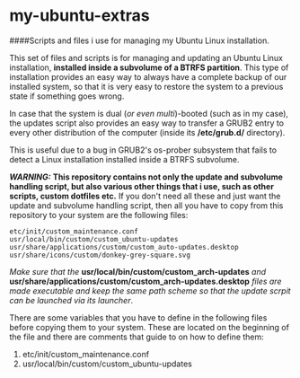my-ubuntu-extras
================

####Scripts and files i use for managing my Ubuntu Linux installation.

This set of files and scripts is for managing and updating an Ubuntu Linux installation, **installed inside a subvolume of a BTRFS partition**.
This type of installation provides an easy way to always have a complete backup of our installed system, so that it is very easy to restore the system to a previous state if something goes wrong.

In case that the system is dual (*or even multi*)-booted (such as in my case), the updates script also provides an easy way to transfer a GRUB2 entry to every other distribution of the computer (inside its **/etc/grub.d/** directory).

This is useful due to a bug in GRUB2's os-prober subsystem that fails to detect a Linux installation installed inside a BTRFS subvolume.

**_WARNING:_**
**This repository contains not only the update and subvolume handling script, but also various other things that i use, such as other scripts, custom dotfiles etc.**
If you don't need all these and just want the update and subvolume handling script, then all you have to copy from this repository to your system are the following files: 

    etc/init/custom_maintenance.conf
    usr/local/bin/custom/custom_ubuntu-updates
    usr/share/applications/custom/custom_auto-updates.desktop
    usr/share/icons/custom/donkey-grey-square.svg

_Make sure that the_ **usr/local/bin/custom/custom_arch-updates** _and_ **usr/share/applications/custom/custom_arch-updates.desktop** _files are made executable and keep the same path scheme so that the update scrpit can be launched via its launcher_.

There are some variables that you have to define in the following files before copying them to your system. These are located on the beginning of the file and there are comments that guide to on how to define them:

1. etc/init/custom_maintenance.conf
2. usr/local/bin/custom/custom_ubuntu-updates
